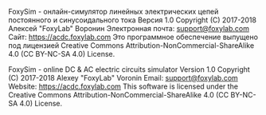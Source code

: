FoxySim - онлайн-симулятор линейных электрических цепей постоянного и синусоидального тока
Версия 1.0
Copyright (C) 2017-2018 Алексей "FoxyLab" Воронин
Электронная почта:    support@foxylab.com
Сайт:  https://acdc.foxylab.com
Это программное обеспечение выпущено под лицензией Creative Commons Attribution-NonCommercial-ShareAlike 4.0 (CC BY-NC-SA 4.0) License.

FoxySim - online DC & AC electric circuits simulator
Version 1.0
Copyright (C) 2017-2018 Alexey "FoxyLab" Voronin
Email:    support@foxylab.com
Website:  https://acdc.foxylab.com
This software is licensed under the Creative Commons Attribution-NonCommercial-ShareAlike 4.0 (CC BY-NC-SA 4.0) License.
